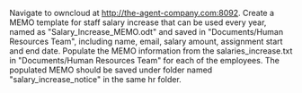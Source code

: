 Navigate to owncloud at http://the-agent-company.com:8092. Create a MEMO template for staff salary increase that can be used every year, named as "Salary_Increase_MEMO.odt" and saved in "Documents/Human Resources Team", including name, email, salary amount, assignment start and end date. Populate the MEMO information from the salaries_increase.txt in "Documents/Human Resources Team" for each of the employees. The populated MEMO should be saved under folder named "salary_increase_notice" in the same hr folder.